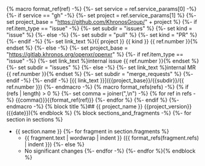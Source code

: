 {% macro format_ref(ref) -%}
{%- set service = ref.service_params[0] -%}
{%- if service == "gh" -%}
    {%- set project = ref.service_params[1] %}
    {%- set project_base = "https://github.com/KhronosGroup/" + project %}
    {%- if ref.item_type == "issue" -%}
        {%- set subdir = "issues" %}
        {%- set kind = "issue" %}
    {%- else -%}
        {%- set subdir = "pull" %}
        {%- set kind = "PR" %}
    {%- endif -%}
    {%- set link_text %}{{ project }} {{ kind }} {{ ref.number }}{% endset %}
{%- else -%}
    {%- set project_base = "https://gitlab.khronos.org/openxr/openxr" %}
    {%- if ref.item_type == "issue" -%}
        {%- set link_text %}internal issue {{ ref.number }}{% endset %}
        {%- set subdir = "issues" %}
    {%- else -%}
        {%- set link_text %}internal MR {{ ref.number }}{% endset %}
        {%- set subdir = "merge_requests" %}
    {%- endif -%}
{%- endif -%}
[{{ link_text }}]({{project_base}}/{{subdir}}/{{ ref.number }})
{%- endmacro -%}
{% macro format_refs(refs) -%}
    {% if (refs | length) > 0 %}
        {%- set comma = joiner(",\n") -%}
        {% for ref in refs -%}
            {{comma()}}{{format_ref(ref)}}
        {%- endfor %}
    {%- endif %}
{%- endmacro -%}
{% block title %}## {{ project_name }} {{project_version}} ({{date}}){% endblock %}
{% block sections_and_fragments -%}
{%- for section in sections %}
- {{ section.name }}
{%- for fragment in section.fragments %}
  - {{ fragment.text | wordwrap | indent }}
    ({{ format_refs(fragment.refs) | indent }})
{%- else %}
  - No significant changes
{%- endfor -%}
{%- endfor %}{% endblock %}
